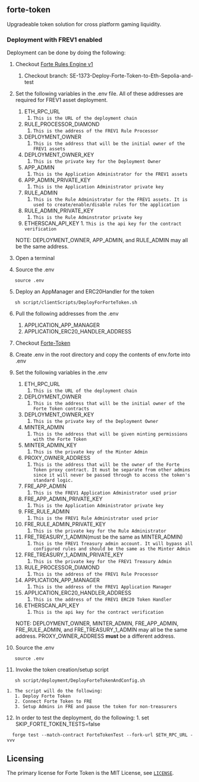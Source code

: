 ## forte-token

Upgradeable token solution for cross platform gaming liquidity. 

### Deployment with FREV1 enabled 

Deployment can be done by doing the following:
1. Checkout [Forte Rules Engine v1](https://github.com/thrackle-io/forte-rules-engine-v1.git)
   1. Checkout branch: SE-1373-Deploy-Forte-Token-to-Eth-Sepolia-and-test
2. Set the following variables in the .env file. All of these addresses are required for FREV1 asset deployment.
      1. ETH_RPC_URL
         1. `This is the URL of the deployment chain`
      2. RULE_PROCESSOR_DIAMOND
         1. `This is the address of the FREV1 Rule Processor`
      3. DEPLOYMENT_OWNER
         1. `This is the address that will be the initial owner of the FREV1 assets`
      4. DEPLOYMENT_OWNER_KEY
         1. `This is the private key for the Deployment Owner`
      5. APP_ADMIN
         1. `This is the Application Administrator for the FREV1 assets`
      6. APP_ADMIN_PRIVATE_KEY
         1. `This is the Application Administrator private key`
      7. RULE_ADMIN
         1. `This is the Rule Administrator for the FREV1 assets. It is used to create/enable/disable rules for the application`
      8. RULE_ADMIN_PRIVATE_KEY
         1. `This is the Rule Adminstrator private key`
      9. ETHERSCAN_API_KEY
       1.  `This is the api key for the contract verification`
   
   NOTE: DEPLOYMENT_OWNER, APP_ADMIN, and RULE_ADMIN may all be the same address.

3. Open a terminal
4. Source the .env 

```
   source .env
```

5. Deploy an AppManager and ERC20Handler for the token 

```
   sh script/clientScripts/DeployForForteToken.sh 
```

6. Pull the following addresses from the .env
   1. APPLICATION_APP_MANAGER
   2. APPLICATION_ERC20_HANDLER_ADDRESS
7. Checkout [Forte-Token](https://github.com/Forte-Service-Company-Ltd/forte-token.git)
8. Create .env in the root directory and copy the contents of env.forte into .env
9. Set the following variables in the .env 
   1. ETH_RPC_URL
      1. `This is the URL of the deployment chain`
   2. DEPLOYMENT_OWNER
      1. `This is the address that will be the initial owner of the Forte Token contracts`
   3. DEPLOYMENT_OWNER_KEY
      1. `This is the private key of the Deployment Owner`
   4. MINTER_ADMIN
      1. `This is the address that will be given minting permissions with the Forte Token`
   5. MINTER_ADMIN_KEY
      1. `This is the private key of the Minter Admin`
   6. PROXY_OWNER_ADDRESS   
      1. `This is the address that will be the owner of the Forte Token proxy contract. It must be separate from other admins since it will never be passed through to access the token's standard logic.`
   7. FRE_APP_ADMIN
      1. `This is the FREV1 Application Administrator used prior`
   8. FRE_APP_ADMIN_PRIVATE_KEY
      1. `This is the Application Administrator private key`
   9.  FRE_RULE_ADMIN
       1. `This is the FREV1 Rule Administrator used prior`
   10. FRE_RULE_ADMIN_PRIVATE_KEY
       1.  `This is the private key for the Rule Administrator`
   11. FRE_TREASURY_1_ADMIN(must be the same as MINTER_ADMIN)
       1.  `This is the FREV1 Treasury admin account. It will bypass all configured rules and should be the same as the Minter Admin`
   12. FRE_TREASURY_1_ADMIN_PRIVATE_KEY
       1.  `This is the private key for the FREV1 Treasury Admin`
   13. RULE_PROCESSOR_DIAMOND
       1.  `This is the address of the FREV1 Rule Processor`
   14. APPLICATION_APP_MANAGER
       1.  `This is the address of the FREV1 Application Manager`
   15. APPLICATION_ERC20_HANDLER_ADDRESS
       1.  `This is the address of the FREV1 ERC20 Token Handler`
   16. ETHERSCAN_API_KEY
       1.  `This is the api key for the contract verification`

   NOTE: DEPLOYMENT_OWNER, MINTER_ADMIN, FRE_APP_ADMIN, FRE_RULE_ADMIN, and FRE_TREASURY_1_ADMIN may all be the same address. PROXY_OWNER_ADDRESS **must** be a different address.

10.  Source the .env 

```
   source .env
```

11.  Invoke the token creation/setup script
   
```
   sh script/deployment/DeployForteTokenAndConfig.sh
```

    1. The script will do the following:
       1. Deploy Forte Token
       2. Connect Forte Token to FRE
       3. Setup Admins in FRE and pause the token for non-treasurers
 12. In order to test the deployment, do the following:
    1. set SKIP_FORTE_TOKEN_TESTS=false
        
```
  forge test --match-contract ForteTokenTest --fork-url $ETH_RPC_URL -vvv
```

## Licensing

The primary license for Forte Token is the MIT License, see [`LICENSE`](./LICENSE). 